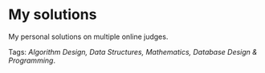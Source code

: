 # My solutions

My personal solutions on multiple online judges.

Tags: *Algorithm Design, Data Structures, Mathematics, Database Design & Programming*.
